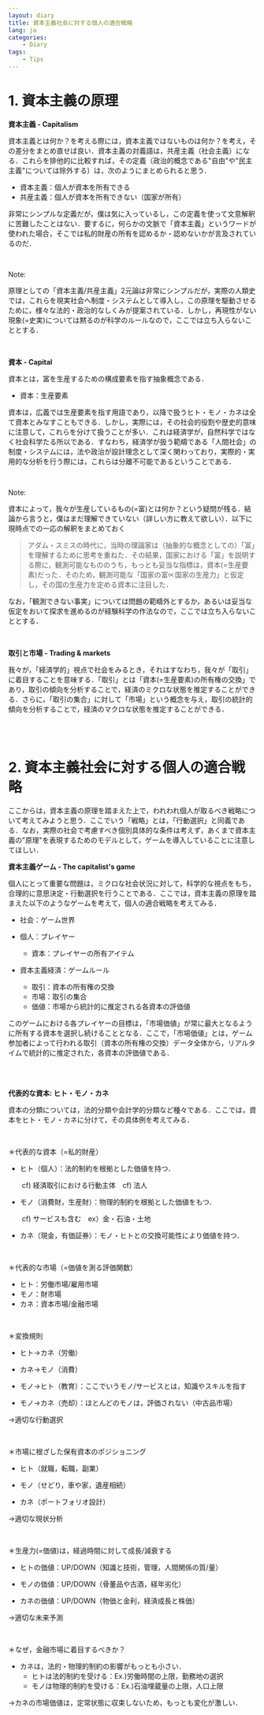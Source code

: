 ```yaml
---
layout: diary
title: 資本主義社会に対する個人の適合戦略
lang: ja
categories:
    - Diary
tags:
    - Tips
---
```






# 1. 資本主義の原理



**資本主義 - Capitalism**

資本主義とは何か？を考える際には，資本主義ではないものは何か？を考え，その差分をまとめ直せば良い．資本主義の対義語は，共産主義（社会主義）になる．これらを排他的に比較すれば，その定義（政治的概念である"自由"や"民主主義"については除外する）は，次のようにまとめられると思う．

- 資本主義：個人が資本を所有できる
- 共産主義：個人が資本を所有できない（国家が所有）

非常にシンプルな定義だが，僕は気に入っているし，この定義を使って文意解釈に苦難したことはない．要するに，何らかの文脈で「資本主義」というワードが使われた場合，そこでは私的財産の所有を認めるか・認めないかが言及されているのだ．

<br>

Note:

原理としての「資本主義/共産主義」2元論は非常にシンプルだが，実際の人類史では，これらを現実社会へ制度・システムとして導入し，この原理を駆動させるために，様々な法的・政治的なしくみが提案されている．しかし，再現性がない現象(=史実)については黙るのが科学のルールなので，ここでは立ち入らないこととする．

<br>

**資本 - Capital**

資本とは，富を生産するための構成要素を指す抽象概念である．

- 資本：生産要素

資本は，広義では生産要素を指す用語であり，以降で扱うヒト・モノ・カネは全て資本とみなすこともできる．しかし，実際には，その社会的役割や歴史的意味に注意して，これらを分けて扱うことが多い．これは経済学が，自然科学ではなく社会科学たる所以である．すなわち，経済学が扱う範疇である「人間社会」の制度・システムには，法や政治が設計理念として深く関わっており，実際的・実用的な分析を行う際には，これらは分離不可能であるということである．

<br>

Note:

資本によって，我々が生産しているもの(=富)とは何か？という疑問が残る．結論から言うと，僕はまだ理解できていない（詳しい方に教えて欲しい）．以下に現時点での一応の解釈をまとめておく

> アダム・スミスの時代に，当時の理論家は（抽象的な概念としての）「富」を理解するために思考を重ねた．その結果，国家における「富」を説明する際に，観測可能なもののうち，もっとも妥当な指標は，資本(=生産要素)だった．そのため，観測可能な「国家の富∝国家の生産力」と仮定し，その国の生産力を定める資本に注目した．


なお，「観測できない事実」については問題の範疇外とするか，あるいは妥当な仮定をおいて探求を進めるのが経験科学の作法なので，ここでは立ち入らないこととする．

<br>

**取引と市場 - Trading & markets**

我々が，「経済学的」視点で社会をみるとき，それはすなわち，我々が「取引」に着目することを意味する．「取引」とは「資本(=生産要素)の所有権の交換」であり，取引の傾向を分析することで，経済のミクロな状態を推定することができる．さらに，「取引の集合」に対して「市場」という概念を与え，取引の統計的傾向を分析することで，経済のマクロな状態を推定することができる．



<br>

<br>



# 2. 資本主義社会に対する個人の適合戦略

ここからは，資本主義の原理を踏まえた上で，われわれ個人が取るべき戦略について考えてみようと思う．ここでいう「戦略」とは，「行動選択」と同義である．なお，実際の社会で考慮すべき個別具体的な条件は考えず，あくまで資本主義の"原理"を表現するためのモデルとして，ゲームを導入していることに注意してほしい．



**資本主義ゲーム - The capitalist's game**

個人にとって重要な問題は，ミクロな社会状況に対して，科学的な視点をもち，合理的に意思決定・行動選択を行うことである．ここでは，資本主義の原理を踏まえた以下のようなゲームを考えて，個人の適合戦略を考えてみる．

- 社会：ゲーム世界
- 個人：プレイヤー
  - 資本：プレイヤーの所有アイテム

- 資本主義経済：ゲームルール
  - 取引：資本の所有権の交換
  - 市場：取引の集合
  - 価値：市場から統計的に推定される各資本の評価値

このゲームにおける各プレイヤーの目標は，「市場価値」が常に最大となるように所有する資本を選択し続けることとなる．ここで，「市場価値」とは，ゲーム参加者によって行われる取引（資本の所有権の交換）データ全体から，リアルタイムで統計的に推定された，各資本の評価値である．

<br>

<br>

**代表的な資本: ヒト・モノ・カネ**

資本の分類については，法的分類や会計学的分類など種々である．ここでは，資本をヒト・モノ・カネに分けて，その具体例を考えてみる．

<br>

＊代表的な資本（=私的財産）

- ヒト（個人）：法的制約を根拠とした価値を持つ．

  ​	cf) 経済取引における行動主体　cf) 法人

- モノ（消費財，生産財）：物理的制約を根拠とした価値をもつ．

  ​	cf) サービスも含む　ex）金・石油・土地　

- カネ（現金，有価証券）：モノ・ヒトとの交換可能性により価値を持つ．

<br>

＊代表的な市場（=価値を測る評価関数）

- ヒト：労働市場/雇用市場
- モノ：財市場　　　　 　
- カネ：資本市場/金融市場

<br>

＊変換規則

- ヒト→カネ（労働）
- カネ→モノ（消費）

- モノ→ヒト（教育）：ここでいうモノ/サービスとは，知識やスキルを指す

- モノ→カネ（売却）：ほとんどのモノは，評価されない（中古品市場）

→適切な行動選択

<br>

＊市場に根ざした保有資本のポジショニング

- ヒト（就職，転職，副業）
- モノ（せどり，車や家，遺産相続）

- カネ（ポートフォリオ設計）

→適切な現状分析

<br>

＊生産力(=価値)は，経過時間に対して成長/減衰する

- ヒトの価値：UP/DOWN（知識と技術，管理，人間関係の質/量）
- モノの価値：UP/DOWN（骨董品や古酒，経年劣化）

- カネの価値：UP/DOWN（物価と金利，経済成長と株価）

→適切な未来予測

<br>

＊なぜ，金融市場に着目するべきか？

- カネは，法的・物理的制約の影響がもっとも小さい．
  - ヒトは法的制約を受ける：Ex.)労働時間の上限，勤務地の選択
  - モノは物理的制約を受ける：Ex.)石油埋蔵量の上限，人口上限

→カネの市場価値は，定常状態に収束しないため，もっとも変化が激しい．
